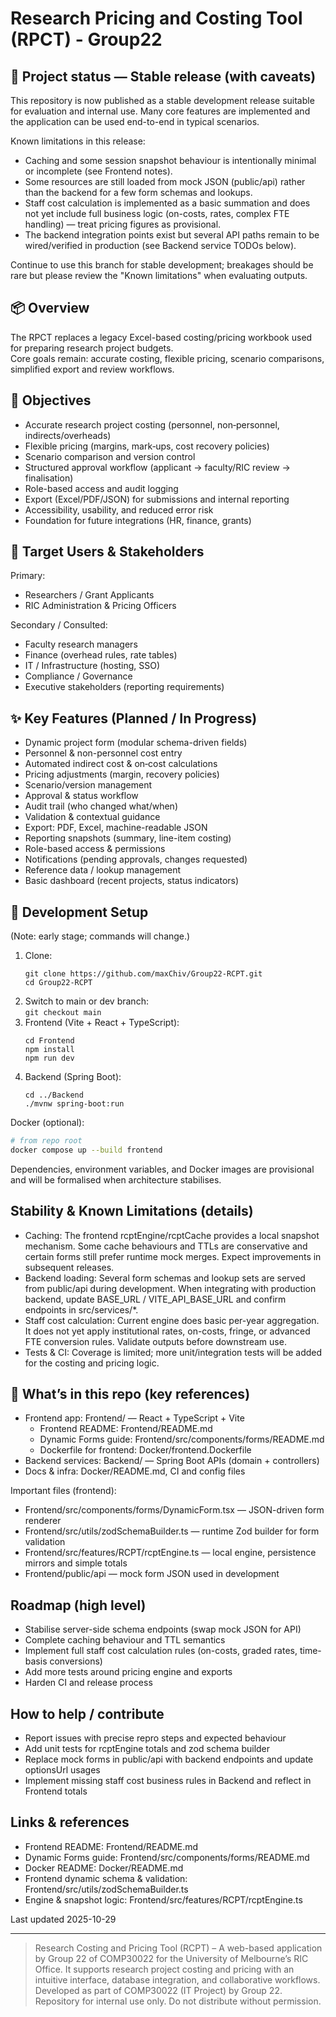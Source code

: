 # Research Pricing and Costing Tool (RPCT) - Group22

## 🚦 Project status — Stable release (with caveats)
This repository is now published as a stable development release suitable for evaluation and internal use. Many core features are implemented and the application can be used end-to-end in typical scenarios.

Known limitations in this release:
- Caching and some session snapshot behaviour is intentionally minimal or incomplete (see Frontend notes).
- Some resources are still loaded from mock JSON (public/api) rather than the backend for a few form schemas and lookups.
- Staff cost calculation is implemented as a basic summation and does not yet include full business logic (on-costs, rates, complex FTE handling) — treat pricing figures as provisional.
- The backend integration points exist but several API paths remain to be wired/verified in production (see Backend service TODOs below).

Continue to use this branch for stable development; breakages should be rare but please review the "Known limitations" when evaluating outputs.

## 📦 Overview
The RPCT replaces a legacy Excel-based costing/pricing workbook used for preparing research project budgets.  
Core goals remain: accurate costing, flexible pricing, scenario comparisons, simplified export and review workflows.

## 🎯 Objectives
- Accurate research project costing (personnel, non‑personnel, indirects/overheads)
- Flexible pricing (margins, mark‑ups, cost recovery policies)
- Scenario comparison and version control
- Structured approval workflow (applicant → faculty/RIC review → finalisation)
- Role-based access and audit logging
- Export (Excel/PDF/JSON) for submissions and internal reporting
- Accessibility, usability, and reduced error risk
- Foundation for future integrations (HR, finance, grants)

## 👤 Target Users & Stakeholders
Primary:
- Researchers / Grant Applicants
- RIC Administration & Pricing Officers

Secondary / Consulted:
- Faculty research managers
- Finance (overhead rules, rate tables)
- IT / Infrastructure (hosting, SSO)
- Compliance / Governance
- Executive stakeholders (reporting requirements)

## ✨ Key Features (Planned / In Progress)
- Dynamic project form (modular schema-driven fields)
- Personnel & non-personnel cost entry
- Automated indirect cost & on‑cost calculations
- Pricing adjustments (margin, recovery policies)
- Scenario/version management
- Approval & status workflow
- Audit trail (who changed what/when)
- Validation & contextual guidance
- Export: PDF, Excel, machine-readable JSON
- Reporting snapshots (summary, line-item costing)
- Role-based access & permissions
- Notifications (pending approvals, changes requested)
- Reference data / lookup management
- Basic dashboard (recent projects, status indicators)

## 🧰 Development Setup
(Note: early stage; commands will change.)

1. Clone:  
    ```
   git clone https://github.com/maxChiv/Group22-RCPT.git  
   cd Group22-RCPT
   ```
2. Switch to main or dev branch:  
   ``` git checkout main ```
3. Frontend (Vite + React + TypeScript):  
    ```
   cd Frontend  
   npm install  
   npm run dev
   ```
4. Backend (Spring Boot):  
   ``` 
   cd ../Backend  
   ./mvnw spring-boot:run
    ```

Docker (optional):
```bash
# from repo root
docker compose up --build frontend
```

Dependencies, environment variables, and Docker images are provisional and will be formalised when architecture stabilises.

## Stability & Known Limitations (details)
- Caching: The frontend rcptEngine/rcptCache provides a local snapshot mechanism. Some cache behaviours and TTLs are conservative and certain forms still prefer runtime mock merges. Expect improvements in subsequent releases.
- Backend loading: Several form schemas and lookup sets are served from public/api during development. When integrating with production backend, update BASE_URL / VITE_API_BASE_URL and confirm endpoints in src/services/*.
- Staff cost calculation: Current engine does basic per-year aggregation. It does not yet apply institutional rates, on-costs, fringe, or advanced FTE conversion rules. Validate outputs before downstream use.
- Tests & CI: Coverage is limited; more unit/integration tests will be added for the costing and pricing logic.

## 📄 What’s in this repo (key references)
- Frontend app: Frontend/ — React + TypeScript + Vite
  - Frontend README: Frontend/README.md
  - Dynamic Forms guide: Frontend/src/components/forms/README.md
  - Dockerfile for frontend: Docker/frontend.Dockerfile
- Backend services: Backend/ — Spring Boot APIs (domain + controllers)
- Docs & infra: Docker/README.md, CI and config files

Important files (frontend):
- Frontend/src/components/forms/DynamicForm.tsx — JSON-driven form renderer
- Frontend/src/utils/zodSchemaBuilder.ts — runtime Zod builder for form validation
- Frontend/src/features/RCPT/rcptEngine.ts — local engine, persistence mirrors and simple totals
- Frontend/public/api — mock form JSON used in development

## Roadmap (high level)
- Stabilise server-side schema endpoints (swap mock JSON for API)
- Complete caching behaviour and TTL semantics
- Implement full staff cost calculation rules (on-costs, graded rates, time-basis conversions)
- Add more tests around pricing engine and exports
- Harden CI and release process

## How to help / contribute
- Report issues with precise repro steps and expected behaviour
- Add unit tests for rcptEngine totals and zod schema builder
- Replace mock forms in public/api with backend endpoints and update optionsUrl usages
- Implement missing staff cost business rules in Backend and reflect in Frontend totals

## Links & references
- Frontend README: Frontend/README.md
- Dynamic Forms guide: Frontend/src/components/forms/README.md
- Docker README: Docker/README.md
- Frontend dynamic schema & validation: Frontend/src/utils/zodSchemaBuilder.ts
- Engine & snapshot logic: Frontend/src/features/RCPT/rcptEngine.ts

Last updated
2025-10-29

---

> Research Costing and Pricing Tool (RCPT) – A web-based application by Group 22 of COMP30022 for the University of Melbourne’s RIC Office. It supports research project costing and pricing with an intuitive interface, database integration, and collaborative workflows. Developed as part of COMP30022 (IT Project) by Group 22. Repository for internal use only. Do not distribute without permission.

